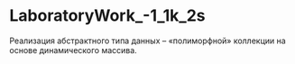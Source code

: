 # LaboratoryWork_-1_1k_2s
Реализация абстрактного типа данных – «полиморфной» коллекции на основе динамического массива.
